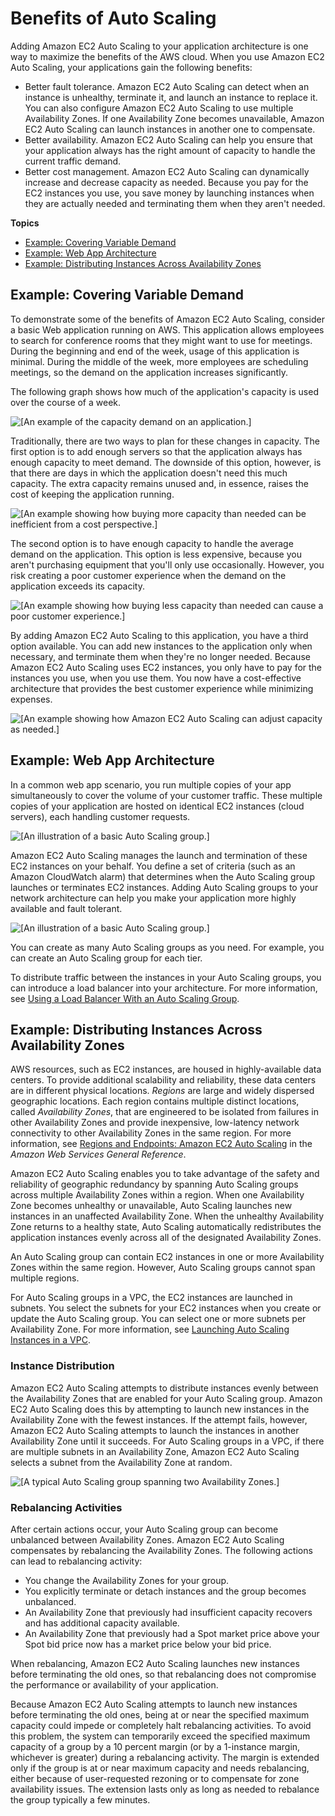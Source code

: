# Benefits of Auto Scaling<a name="auto-scaling-benefits"></a>

Adding Amazon EC2 Auto Scaling to your application architecture is one way to maximize the benefits of the AWS cloud\. When you use Amazon EC2 Auto Scaling, your applications gain the following benefits:
+ Better fault tolerance\. Amazon EC2 Auto Scaling can detect when an instance is unhealthy, terminate it, and launch an instance to replace it\. You can also configure Amazon EC2 Auto Scaling to use multiple Availability Zones\. If one Availability Zone becomes unavailable, Amazon EC2 Auto Scaling can launch instances in another one to compensate\.
+ Better availability\. Amazon EC2 Auto Scaling can help you ensure that your application always has the right amount of capacity to handle the current traffic demand\. 
+ Better cost management\. Amazon EC2 Auto Scaling can dynamically increase and decrease capacity as needed\. Because you pay for the EC2 instances you use, you save money by launching instances when they are actually needed and terminating them when they aren't needed\.

**Topics**
+ [Example: Covering Variable Demand](#autoscaling-benefits-example)
+ [Example: Web App Architecture](#autoscaling-design-example)
+ [Example: Distributing Instances Across Availability Zones](#arch-AutoScalingMultiAZ)

## Example: Covering Variable Demand<a name="autoscaling-benefits-example"></a>

To demonstrate some of the benefits of Amazon EC2 Auto Scaling, consider a basic Web application running on AWS\. This application allows employees to search for conference rooms that they might want to use for meetings\. During the beginning and end of the week, usage of this application is minimal\. During the middle of the week, more employees are scheduling meetings, so the demand on the application increases significantly\.

The following graph shows how much of the application's capacity is used over the course of a week\.

![\[An example of the capacity demand on an application.\]](http://docs.aws.amazon.com/autoscaling/ec2/userguide/images/capacity-example-diagram.png)

Traditionally, there are two ways to plan for these changes in capacity\. The first option is to add enough servers so that the application always has enough capacity to meet demand\. The downside of this option, however, is that there are days in which the application doesn't need this much capacity\. The extra capacity remains unused and, in essence, raises the cost of keeping the application running\.

![\[An example showing how buying more capacity than needed can be inefficient from a cost perspective.\]](http://docs.aws.amazon.com/autoscaling/ec2/userguide/images/capacity-example-over-diagram.png)

The second option is to have enough capacity to handle the average demand on the application\. This option is less expensive, because you aren't purchasing equipment that you'll only use occasionally\. However, you risk creating a poor customer experience when the demand on the application exceeds its capacity\.

![\[An example showing how buying less capacity than needed can cause a poor customer experience.\]](http://docs.aws.amazon.com/autoscaling/ec2/userguide/images/capacity-example-under-diagram.png)

By adding Amazon EC2 Auto Scaling to this application, you have a third option available\. You can add new instances to the application only when necessary, and terminate them when they're no longer needed\. Because Amazon EC2 Auto Scaling uses EC2 instances, you only have to pay for the instances you use, when you use them\. You now have a cost\-effective architecture that provides the best customer experience while minimizing expenses\.

![\[An example showing how Amazon EC2 Auto Scaling can adjust capacity as needed.\]](http://docs.aws.amazon.com/autoscaling/ec2/userguide/images/capacity-example-with-as-diagram.png)

## Example: Web App Architecture<a name="autoscaling-design-example"></a>

In a common web app scenario, you run multiple copies of your app simultaneously to cover the volume of your customer traffic\. These multiple copies of your application are hosted on identical EC2 instances \(cloud servers\), each handling customer requests\.

![\[An illustration of a basic Auto Scaling group.\]](http://docs.aws.amazon.com/autoscaling/ec2/userguide/images/as-sample-web-architecture-diagram.png)

Amazon EC2 Auto Scaling manages the launch and termination of these EC2 instances on your behalf\. You define a set of criteria \(such as an Amazon CloudWatch alarm\) that determines when the Auto Scaling group launches or terminates EC2 instances\. Adding Auto Scaling groups to your network architecture can help you make your application more highly available and fault tolerant\.

![\[An illustration of a basic Auto Scaling group.\]](http://docs.aws.amazon.com/autoscaling/ec2/userguide/images/as-sample-web-architecture-diagram-with-asgs.png)

You can create as many Auto Scaling groups as you need\. For example, you can create an Auto Scaling group for each tier\.

To distribute traffic between the instances in your Auto Scaling groups, you can introduce a load balancer into your architecture\. For more information, see [Using a Load Balancer With an Auto Scaling Group](autoscaling-load-balancer.md)\.

## Example: Distributing Instances Across Availability Zones<a name="arch-AutoScalingMultiAZ"></a>

AWS resources, such as EC2 instances, are housed in highly\-available data centers\. To provide additional scalability and reliability, these data centers are in different physical locations\. *Regions* are large and widely dispersed geographic locations\. Each region contains multiple distinct locations, called *Availability Zones*, that are engineered to be isolated from failures in other Availability Zones and provide inexpensive, low\-latency network connectivity to other Availability Zones in the same region\. For more information, see [Regions and Endpoints: Amazon EC2 Auto Scaling](http://docs.aws.amazon.com/general/latest/gr/rande.html#as_region) in the *Amazon Web Services General Reference*\.

Amazon EC2 Auto Scaling enables you to take advantage of the safety and reliability of geographic redundancy by spanning Auto Scaling groups across multiple Availability Zones within a region\. When one Availability Zone becomes unhealthy or unavailable, Auto Scaling launches new instances in an unaffected Availability Zone\. When the unhealthy Availability Zone returns to a healthy state, Auto Scaling automatically redistributes the application instances evenly across all of the designated Availability Zones\.

An Auto Scaling group can contain EC2 instances in one or more Availability Zones within the same region\. However, Auto Scaling groups cannot span multiple regions\.

For Auto Scaling groups in a VPC, the EC2 instances are launched in subnets\. You select the subnets for your EC2 instances when you create or update the Auto Scaling group\. You can select one or more subnets per Availability Zone\. For more information, see [Launching Auto Scaling Instances in a VPC](asg-in-vpc.md)\.

### Instance Distribution<a name="AutoScalingBehavior.Rebalancing"></a>

Amazon EC2 Auto Scaling attempts to distribute instances evenly between the Availability Zones that are enabled for your Auto Scaling group\. Amazon EC2 Auto Scaling does this by attempting to launch new instances in the Availability Zone with the fewest instances\. If the attempt fails, however, Amazon EC2 Auto Scaling attempts to launch the instances in another Availability Zone until it succeeds\. For Auto Scaling groups in a VPC, if there are multiple subnets in an Availability Zone, Amazon EC2 Auto Scaling selects a subnet from the Availability Zone at random\.

![\[A typical Auto Scaling group spanning two Availability Zones.\]](http://docs.aws.amazon.com/autoscaling/ec2/userguide/images/as-sample-web-architecture-diagram-with-asgs-and-azs.png)

### Rebalancing Activities<a name="AutoScalingBehavior.InstanceUsage"></a>

After certain actions occur, your Auto Scaling group can become unbalanced between Availability Zones\. Amazon EC2 Auto Scaling compensates by rebalancing the Availability Zones\. The following actions can lead to rebalancing activity:
+ You change the Availability Zones for your group\.
+ You explicitly terminate or detach instances and the group becomes unbalanced\.
+ An Availability Zone that previously had insufficient capacity recovers and has additional capacity available\.
+ An Availability Zone that previously had a Spot market price above your Spot bid price now has a market price below your bid price\.

When rebalancing, Amazon EC2 Auto Scaling launches new instances before terminating the old ones, so that rebalancing does not compromise the performance or availability of your application\.

Because Amazon EC2 Auto Scaling attempts to launch new instances before terminating the old ones, being at or near the specified maximum capacity could impede or completely halt rebalancing activities\. To avoid this problem, the system can temporarily exceed the specified maximum capacity of a group by a 10 percent margin \(or by a 1\-instance margin, whichever is greater\) during a rebalancing activity\. The margin is extended only if the group is at or near maximum capacity and needs rebalancing, either because of user\-requested rezoning or to compensate for zone availability issues\. The extension lasts only as long as needed to rebalance the group typically a few minutes\.